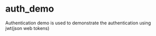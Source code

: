 # auth_demo
Authentication demo is used to demonstrate the authentication using jwt(json web tokens)
